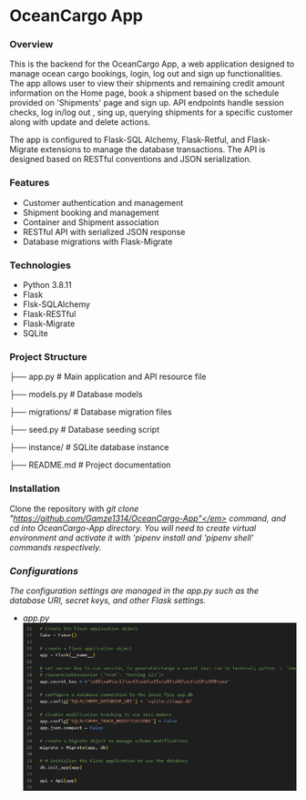 # OceanCargo App

### Overview

This is the backend for the OceanCargo App, a web application designed to manage ocean cargo bookings, login, log out and sign up functionalities. The app allows user to view their shipments and remaining credit amount information on the Home page, book a shipment based on the schedule provided on 'Shipments' page and sign up. API endpoints handle session checks, log in/log out , sing up, querying shipments for a specific customer along with update and delete actions.

The app is configured to Flask-SQL Alchemy, Flask-Retful, and Flask-Migrate extensions to manage the database transactions. The API is designed based on RESTful conventions and JSON serialization.


### Features

- Customer authentication and management
- Shipment booking and management
- Container and Shipment association
- RESTful API with serialized JSON response
- Database migrations with Flask-Migrate


### Technologies

- Python 3.8.11
- Flask 
- Flsk-SQLAlchemy
- Flask-RESTful
- Flask-Migrate
- SQLite


### Project Structure 

├── app.py                 # Main application and API resource file

├── models.py              # Database models

├── migrations/            # Database migration files

├── seed.py                # Database seeding script

├── instance/              # SQLite database instance

├── README.md              # Project documentation



### Installation

Clone the repository with <em>git clone "https://github.com/Gamze1314/OceanCargo-App"</em> command, and cd into OceanCargo-App directory.
You will need to create virtual environment and activate it with '<em>pipenv install</em> and '<em>pipenv shell</em>' commands respectively.

### Configurations

The configuration settings are managed in the app.py such as the database URI, secret keys, and other Flask settings.

 - app.py 
![alt text](image.png)





